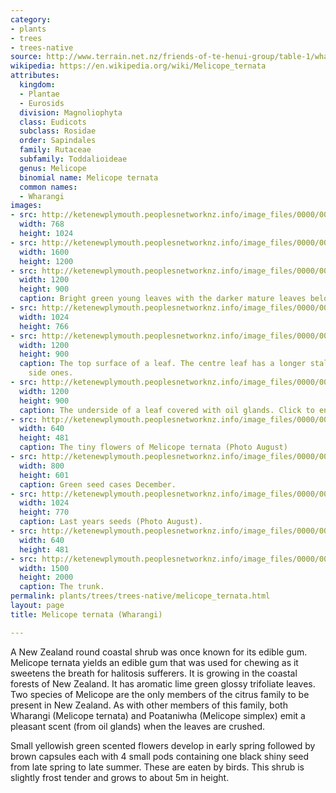 ```yaml
---
category:
- plants
- trees
- trees-native
source: http://www.terrain.net.nz/friends-of-te-henui-group/table-1/wharangi-melicope-ternata.html
wikipedia: https://en.wikipedia.org/wiki/Melicope_ternata
attributes:
  kingdom:
  - Plantae
  - Eurosids
  division: Magnoliophyta
  class: Eudicots
  subclass: Rosidae
  order: Sapindales
  family: Rutaceae
  subfamily: Toddalioideae
  genus: Melicope
  binomial name: Melicope ternata
  common names:
  - Wharangi
images:
- src: http://ketenewplymouth.peoplesnetworknz.info/image_files/0000/0002/0794/Melicope_ternata__Wharangi._-2.JPG
  width: 768
  height: 1024
- src: http://ketenewplymouth.peoplesnetworknz.info/image_files/0000/0011/6998/1-Melicope_ternata__Wharangi-007.JPG
  width: 1600
  height: 1200
- src: http://ketenewplymouth.peoplesnetworknz.info/image_files/0000/0008/2663/Melicope_ternata.JPG
  width: 1200
  height: 900
  caption: Bright green young leaves with the darker mature leaves below.
- src: http://ketenewplymouth.peoplesnetworknz.info/image_files/0000/0011/6983/1-Melicope_ternata__Wharangi-003.JPG
  width: 1024
  height: 766
- src: http://ketenewplymouth.peoplesnetworknz.info/image_files/0000/0011/6973/1-Melicope_ternata__Wharangi-002.JPG
  width: 1200
  height: 900
  caption: The top surface of a leaf. The centre leaf has a longer stalk than the
    side ones.
- src: http://ketenewplymouth.peoplesnetworknz.info/image_files/0000/0011/6978/1-Melicope_ternata__Wharangi-010.JPG
  width: 1200
  height: 900
  caption: The underside of a leaf covered with oil glands. Click to enlarge.
- src: http://ketenewplymouth.peoplesnetworknz.info/image_files/0000/0002/0789/Melicope_ternata__Wharangi._-1.JPG
  width: 640
  height: 481
  caption: The tiny flowers of Melicope ternata (Photo August)
- src: http://ketenewplymouth.peoplesnetworknz.info/image_files/0000/0008/2653/green_seed_capsules_Melicope_ternata_.JPG
  width: 800
  height: 601
  caption: Green seed cases December.
- src: http://ketenewplymouth.peoplesnetworknz.info/image_files/0000/0011/6988/1-Melicope_ternata__Wharangi-006.JPG
  width: 1024
  height: 770
  caption: Last years seeds (Photo August).
- src: http://ketenewplymouth.peoplesnetworknz.info/image_files/0000/0002/0799/Melicope_ternata__Wharangi._-3.JPG
  width: 640
  height: 481
- src: http://ketenewplymouth.peoplesnetworknz.info/image_files/0000/0011/6993/1-Melicope_ternata__Wharangi-005.JPG
  width: 1500
  height: 2000
  caption: The trunk.
permalink: plants/trees/trees-native/melicope_ternata.html
layout: page
title: Melicope ternata (Wharangi)

---
```

A New Zealand round coastal shrub was once known for its edible gum. Melicope ternata yields an edible gum that was used for chewing as it sweetens the breath for halitosis sufferers. It is growing in the coastal forests of New Zealand. It has aromatic lime green glossy trifoliate leaves. Two species of Melicope are the only members of the citrus family to be present in New Zealand. As with other members of this family, both Wharangi (Melicope ternata) and Poataniwha (Melicope simplex) emit a pleasant scent (from oil glands) when the leaves are crushed.

Small yellowish green scented flowers develop in early spring followed by brown capsules each with 4 small pods containing one black shiny seed from late spring to late summer. These are eaten by birds. 
This shrub is slightly frost tender and grows to about 5m in height. 
